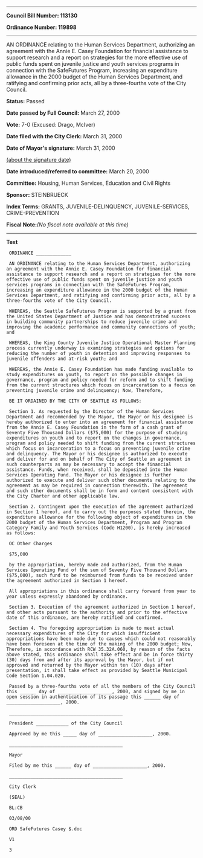 

********

**Council Bill Number: 113130**
   
**Ordinance Number: 119898**
********

 AN ORDINANCE relating to the Human Services Department, authorizing an agreement with the Annie E. Casey Foundation for financial assistance to support research and a report on strategies for the more effective use of public funds spent on juvenile justice and youth services programs in connection with the SafeFutures Program, increasing an expenditure allowance in the 2000 budget of the Human Services Department, and ratifying and confirming prior acts, all by a three-fourths vote of the City Council.

**Status:** Passed
   
**Date passed by Full Council:** March 27, 2000
   
**Vote:** 7-0 (Excused: Drago, McIver)
   
**Date filed with the City Clerk:** March 31, 2000
   
**Date of Mayor's signature:** March 31, 2000
   
[(about the signature date)](/~public/approvaldate.htm)
   
   
   
**Date introduced/referred to committee:** March 20, 2000
   
**Committee:** Housing, Human Services, Education and Civil Rights
   
**Sponsor:** STEINBRUECK
   
   
**Index Terms:** GRANTS, JUVENILE-DELINQUENCY, JUVENILE-SERVICES, CRIME-PREVENTION

**Fiscal Note:**_(No fiscal note available at this time)_

********

**Text**
   
```
 ORDINANCE _____________

 AN ORDINANCE relating to the Human Services Department, authorizing an agreement with the Annie E. Casey Foundation for financial assistance to support research and a report on strategies for the more effective use of public funds spent on juvenile justice and youth services programs in connection with the SafeFutures Program, increasing an expenditure allowance in the 2000 budget of the Human Services Department, and ratifying and confirming prior acts, all by a three-fourths vote of the City Council.

 WHEREAS, the Seattle SafeFutures Program is supported by a grant from the United States Department of Justice and has demonstrated success in building community partnerships to reduce juvenile crime and improving the academic performance and community connections of youth; and

 WHEREAS, the King County Juvenile Justice Operational Master Planning process currently underway is examining strategies and options for reducing the number of youth in detention and improving responses to juvenile offenders and at-risk youth; and

 WHEREAS, the Annie E. Casey Foundation has made funding available to study expenditures on youth, to report on the possible changes in governance, program and policy needed for reform and to shift funding from the current structures which focus on incarceration to a focus on preventing juvenile crime and delinquency; Now, Therefore,

 BE IT ORDAINED BY THE CITY OF SEATTLE AS FOLLOWS:

 Section 1. As requested by the Director of the Human Services Department and recommended by the Mayor, the Mayor or his designee is hereby authorized to enter into an agreement for financial assistance from the Annie E. Casey Foundation in the form of a cash grant of Seventy Five Thousand Dollars ($75,000) for the purpose of studying expenditures on youth and to report on the changes in governance, program and policy needed to shift funding from the current structures which focus on incarceration to a focus on preventing juvenile crime and delinquency. The Mayor or his designee is authorized to execute and deliver for and on behalf of The City of Seattle an agreement in such counterparts as may be necessary to accept the financial assistance. Funds, when received, shall be deposited into the Human Services Operating Fund. The Mayor or his designee is further authorized to execute and deliver such other documents relating to the agreement as may be required in connection therewith. The agreement and such other documents shall be in form and content consistent with the City Charter and other applicable law.

 Section 2. Contingent upon the execution of the agreement authorized in Section 1 hereof, and to carry out the purposes stated therein, the expenditure allowance for the following object of expenditures in the 2000 budget of the Human Services Department, Program and Program Category Family and Youth Services (Code H1200), is hereby increased as follows:

 OC Other Charges

 $75,000

 by the appropriation, hereby made and authorized, from the Human Services Operating Fund of the sum of Seventy Five Thousand Dollars ($75,000), such fund to be reimbursed from funds to be received under the agreement authorized in Section 1 hereof.

 All appropriations in this ordinance shall carry forward from year to year unless expressly abandoned by ordinance.

 Section 3. Execution of the agreement authorized in Section 1 hereof, and other acts pursuant to the authority and prior to the effective date of this ordinance, are hereby ratified and confirmed.

 Section 4. The foregoing appropriation is made to meet actual necessary expenditures of the City for which insufficient appropriations have been made due to causes which could not reasonably have been foreseen at the time of the making of the 2000 budget; Now, Therefore, in accordance with RCW 35.32A.060, by reason of the facts above stated, this ordinance shall take effect and be in force thirty (30) days from and after its approval by the Mayor, but if not approved and returned by the Mayor within ten (10) days after presentation, it shall take effect as provided by Seattle Municipal Code Section 1.04.020.

 Passed by a three-fourths vote of all the members of the City Council this ______ day of ____________________, 2000, and signed by me in open session in authentication of its passage this ______ day of ____________________, 2000.

 __________________________________________

 President ____________ of the City Council

 Approved by me this _____ day of ____________________, 2000.

 __________________________________________

 Mayor

 Filed by me this ______ day of ____________________, 2000.

 __________________________________________

 City Clerk

 (SEAL)

 BL:CB

 03/08/00

 ORD SafeFutures Casey $.doc

 V1

 3

```
